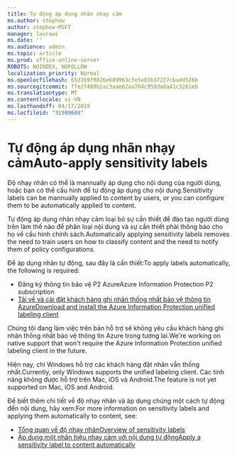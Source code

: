 ```yaml
---
title: Tự động áp dụng nhãn nhạy cảm
ms.author: stephow
author: stephow-MSFT
manager: laurawi
ms.date: ''
ms.audience: admin
ms.topic: article
ms.prod: office-online-server
ROBOTS: NOINDEX, NOFOLLOW
localization_priority: Normal
ms.openlocfilehash: 65d359f9826e689963cfe5e83b37227cbadd526b
ms.sourcegitcommit: ffe2f489b1ac3aae62aa784c959da6a41c3261eb
ms.translationtype: MT
ms.contentlocale: vi-VN
ms.lasthandoff: 04/17/2019
ms.locfileid: "31909680"
---
```

# <a name="auto-apply-sensitivity-labels"></a><span data-ttu-id="b39cd-102">Tự động áp dụng nhãn nhạy cảm</span><span class="sxs-lookup"><span data-stu-id="b39cd-102">Auto-apply sensitivity labels</span></span>

<span data-ttu-id="b39cd-103">Độ nhạy nhãn có thể là mannually áp dụng cho nội dung của người dùng, hoặc bạn có thể cấu hình để tự động áp dụng cho nội dung.</span><span class="sxs-lookup"><span data-stu-id="b39cd-103">Sensitivity labels can be mannually applied to content by users, or you can configure them to be automatically applied to content.</span></span>

<span data-ttu-id="b39cd-104">Tự động áp dụng nhãn nhạy cảm loại bỏ sự cần thiết để đào tạo người dùng trên làm thế nào để phân loại nội dung và sự cần thiết phải thông báo cho họ về cấu hình chính sách.</span><span class="sxs-lookup"><span data-stu-id="b39cd-104">Automatically applying sensitivity labels removes the need to train users on how to classify content and the need to notify them of policy configurations.</span></span>

<span data-ttu-id="b39cd-105">Để áp dụng nhãn tự động, sau đây là cần thiết:</span><span class="sxs-lookup"><span data-stu-id="b39cd-105">To apply labels automatically, the following is required:</span></span>

- <span data-ttu-id="b39cd-106">Đăng ký thông tin bảo vệ P2 Azure</span><span class="sxs-lookup"><span data-stu-id="b39cd-106">Azure Information Protection P2 subscription</span></span>
- [<span data-ttu-id="b39cd-107">Tải về và cài đặt khách hàng ghi nhãn thống nhất bảo vệ thông tin Azure</span><span class="sxs-lookup"><span data-stu-id="b39cd-107">Download and install the Azure Information Protection unified labeling client</span></span>](https://docs.microsoft.com/en-us/azure/information-protection/rms-client/install-unifiedlabelingclient-app)

<span data-ttu-id="b39cd-108">Chúng tôi đang làm việc trên bản hỗ trợ sẽ không yêu cầu khách hàng ghi nhãn thống nhất bảo vệ thông tin Azure trong tương lai.</span><span class="sxs-lookup"><span data-stu-id="b39cd-108">We're working on native support that won't require the Azure Information Protection unified labeling client in the future.</span></span>

<span data-ttu-id="b39cd-109">Hiện nay, chỉ Windows hỗ trợ các khách hàng đặt nhãn vẫn thống nhất.</span><span class="sxs-lookup"><span data-stu-id="b39cd-109">Currently, only Windows supports the unified labeling client.</span></span>  <span data-ttu-id="b39cd-110">Các tính năng không được hỗ trợ trên Mac, iOS và Android.</span><span class="sxs-lookup"><span data-stu-id="b39cd-110">The feature is not yet supported on Mac, iOS and Android.</span></span>

<span data-ttu-id="b39cd-111">Để biết thêm chi tiết về độ nhạy nhãn và áp dụng chúng một cách tự động đến nội dung, hãy xem:</span><span class="sxs-lookup"><span data-stu-id="b39cd-111">For more information on sensitivity labels and applying them automatically to content,  see:</span></span>

- [<span data-ttu-id="b39cd-112">Tổng quan về độ nhạy nhãn</span><span class="sxs-lookup"><span data-stu-id="b39cd-112">Overview of sensitivity labels</span></span>](https://docs.microsoft.com/en-us/office365/securitycompliance/sensitivity-labels)
- [<span data-ttu-id="b39cd-113">Áp dụng một nhãn hiệu nhạy cảm với nội dung tự động</span><span class="sxs-lookup"><span data-stu-id="b39cd-113">Apply a sensitivity label to content automatically</span></span>](https://docs.microsoft.com/en-us/office365/securitycompliance/apply_sensitivity_label_automatically)